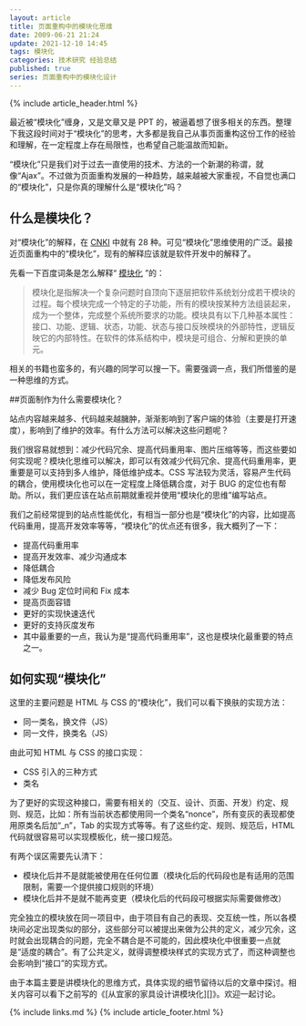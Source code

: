 ```yaml
---
layout: article
title: 页面重构中的模块化思维
date: 2009-06-21 21:24
update: 2021-12-10 14:45
tags: 模块化
categories: 技术研究 经验总结
published: true
series: 页面重构中的模块化设计
---
```


{% include article_header.html %}

最近被“模块化”缠身，又是文章又是 PPT 的，被逼着想了很多相关的东西。整理下我这段时间对于“模块化”的思考，大多都是我自己从事页面重构这份工作的经验和理解，在一定程度上存在局限性，也希望自己能温故而知新。

“模块化”只是我们对于过去一直使用的技术、方法的一个新潮的称谓，就像“Ajax”。不过做为页面重构发展的一种趋势，越来越被大家重视，不自觉也满口的“模块化”，只是你真的理解什么是“模块化”吗？

## 什么是模块化？

对“模块化”的解释，在 [CNKI](http://www.cnki.net/gycnki/gycnki.htm) 中就有 28 种。可见“模块化”思维使用的广泛。最接近页面重构中的“模块化”，现有的解释应该就是软件开发中的解释了。

先看一下百度词条是怎么解释“ [模块化](http://baike.baidu.com/view/182267.htm) ”的：

> 模块化是指解决一个复杂问题时自顶向下逐层把软件系统划分成若干模块的过程。每个模块完成一个特定的子功能，所有的模块按某种方法组装起来，成为一个整体，完成整个系统所要求的功能。模块具有以下几种基本属性：接口、功能、逻辑、状态，功能、状态与接口反映模块的外部特性，逻辑反映它的内部特性。在软件的体系结构中，模块是可组合、分解和更换的单元。

相关的书籍也蛮多的，有兴趣的同学可以搜一下。需要强调一点，我们所借鉴的是一种思维的方式。

##页面制作为什么需要模块化？

站点内容越来越多、代码越来越臃肿，渐渐影响到了客户端的体验（主要是打开速度），影响到了维护的效率。有什么方法可以解决这些问题呢？

我们很容易就想到：减少代码冗余、提高代码重用率、图片压缩等等，而这些要如何实现呢？模块化思维可以解决，即可以有效减少代码冗余、提高代码重用率，更重要是可以支持到多人维护，降低维护成本。CSS 写法较为灵活，容易产生代码的耦合，使用模块化也可以在一定程度上降低耦合度，对于 BUG 的定位也有帮助。所以，我们更应该在站点前期就重视并使用“模块化的思维”编写站点。

我们之前经常提到的站点性能优化，有相当一部分也是“模块化”的内容，比如提高代码重用，提高开发效率等等，“模块化”的优点还有很多，我大概列了一下：

- 提高代码重用率
- 提高开发效率、减少沟通成本
- 降低耦合
- 降低发布风险
- 减少 Bug 定位时间和 Fix 成本
- 提高页面容错
- 更好的实现快速迭代
- 更好的支持灰度发布
- 其中最重要的一点，我认为是“提高代码重用率”，这也是模块化最重要的特点之一。

## 如何实现“模块化”

这里的主要问题是 HTML 与 CSS 的“模块化”，我们可以看下换肤的实现方法：

- 同一类名，换文件（JS）
- 同一文件，换类名（JS）

由此可知 HTML 与 CSS 的接口实现：

- CSS 引入的三种方式
- 类名

为了更好的实现这种接口，需要有相关的（交互、设计、页面、开发）约定、规则、规范，比如：所有当前状态都使用同一个类名“nonce”，所有变灰的表现都使用原类名后加“\_n”，Tab 的实现方式等等。有了这些约定、规则、规范后，HTML 代码就很容易可以实现模板化，统一接口规范。

有两个误区需要先认清下：

- 模块化后并不是就能被使用在任何位置（模块化后的代码段也是有适用的范围限制，需要一个提供接口规则的环境）
- 模块化后并不是就不能再变更（模块化后的代码段可根据实际需要做修改）

完全独立的模块放在同一项目中，由于项目有自己的表现、交互统一性，所以各模块间必定出现类似的部分，这些部分可以被提出来做为公共的定义，减少冗余，这时就会出现耦合的问题，完全不耦合是不可能的，因此模块化中很重要一点就是“适度的耦合”。有了公共定义，就得调整模块样式的实现方式了，而这种调整也会影响到“接口”的实现方式。

由于本篇主要是讲模块化的思维方式，具体实现的细节留待以后的文章中探讨。相关内容可以看下之前写的《[从宜家的家具设计讲模块化][]》。欢迎一起讨论。

{% include links.md %}
{% include article_footer.html %}
